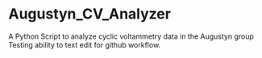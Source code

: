 # Augustyn_CV_Analyzer
A Python Script to analyze cyclic voltammetry data in the Augustyn group
Testing ability to text edit for github workflow.
